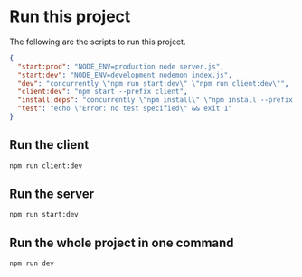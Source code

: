 # Run this project

The following are the scripts to run this project.

```json
{
  "start:prod": "NODE_ENV=production node server.js",
  "start:dev": "NODE_ENV=development nodemon index.js",
  "dev": "concurrently \"npm run start:dev\" \"npm run client:dev\"",
  "client:dev": "npm start --prefix client",
  "install:deps": "concurrently \"npm install\" \"npm install --prefix client\" ",
  "test": "echo \"Error: no test specified\" && exit 1"
}
```

## Run the client

```sh
npm run client:dev
```

## Run the server

```sh
npm run start:dev
```

## Run the whole project in one command

```sh
npm run dev
```
